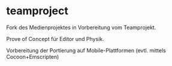 teamproject
==========

Fork des Medienprojektes in Vorbereitung vom Teamprojekt.

Prove of Concept für Editor und Physik.

Vorbereitung der Portierung auf Mobile-Plattformen (evtl. mittels Cocoon+Emscripten)

